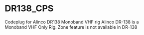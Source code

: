 # DR138_CPS
Codeplug for Alinco DR138 Monoband VHF rig
Alinco DR-138 is a Monoband VHF Only Rig.
Zone feature is not available in DR-138
